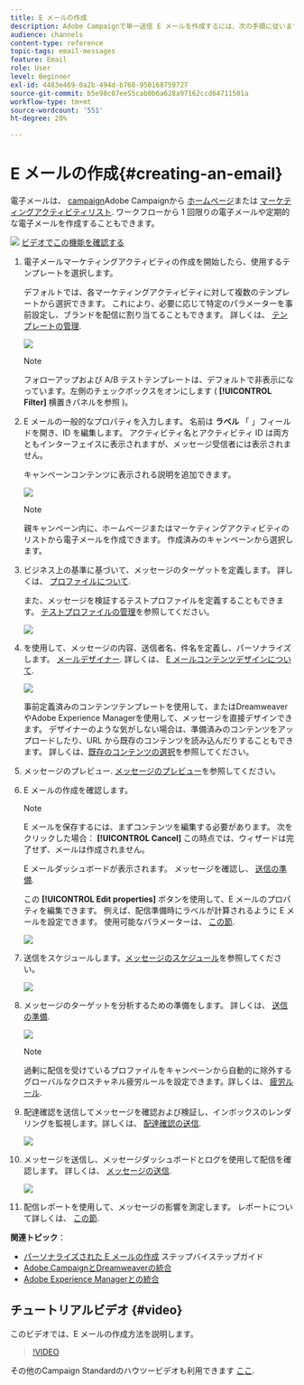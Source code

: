 ```yaml
---
title: E メールの作成
description: Adobe Campaignで単一送信 E メールを作成するには、次の手順に従います。
audience: channels
content-type: reference
topic-tags: email-messages
feature: Email
role: User
level: Beginner
exl-id: 4483e469-0a2b-494d-b768-950168759727
source-git-commit: b5e98c07ee55cab0b6a628a97162ccd64711501a
workflow-type: tm+mt
source-wordcount: '551'
ht-degree: 20%

---
```


# E メールの作成{#creating-an-email}

電子メールは、 [campaign](../../start/using/marketing-activities.md#creating-a-marketing-activity)Adobe Campaignから [ホームページ](../../start/using/interface-description.md#home-page)または [マーケティングアクティビティリスト](../../start/using/marketing-activities.md#about-marketing-activities). ワークフローから 1 回限りの電子メールや定期的な電子メールを作成することもできます。

![](assets/do-not-localize/how-to-video.png) [ビデオでこの機能を確認する](#video)

1. 電子メールマーケティングアクティビティの作成を開始したら、使用するテンプレートを選択します。

   デフォルトでは、各マーケティングアクティビティに対して複数のテンプレートから選択できます。 これにより、必要に応じて特定のパラメーターを事前設定し、ブランドを配信に割り当てることもできます。 詳しくは、 [テンプレートの管理](../../start/using/marketing-activity-templates.md).

   ![](assets/email_creation_1.png)

   >[!NOTE]
   >
   >フォローアップおよび A/B テストテンプレートは、デフォルトで非表示になっています。左側のチェックボックスをオンにします ( **[!UICONTROL Filter]** 横置きパネルを参照 )。

1. E メールの一般的なプロパティを入力します。 名前は **ラベル** 「 」フィールドを開き、ID を編集します。 アクティビティ名とアクティビティ ID は両方ともインターフェイスに表示されますが、メッセージ受信者には表示されません。

   キャンペーンコンテンツに表示される説明を追加できます。

   ![](assets/email_creation_2.png)

   >[!NOTE]
   >
   >親キャンペーン内に、ホームページまたはマーケティングアクティビティのリストから電子メールを作成できます。 作成済みのキャンペーンから選択します。

1. ビジネス上の基準に基づいて、メッセージのターゲットを定義します。 詳しくは、 [プロファイルについて](../../audiences/using/about-profiles.md).

   また、メッセージを検証するテストプロファイルを定義することもできます。 [テストプロファイルの管理](../../audiences/using/managing-test-profiles.md)を参照してください。

   ![](assets/email_creation_3.png)

1. を使用して、メッセージの内容、送信者名、件名を定義し、パーソナライズします。 [メールデザイナー](../../designing/using/designing-content-in-adobe-campaign.md). 詳しくは、 [E メールコンテンツデザインについて](../../designing/using/designing-content-in-adobe-campaign.md).

   ![](assets/email_creation_4.png)

   事前定義済みのコンテンツテンプレートを使用して、またはDreamweaverやAdobe Experience Managerを使用して、メッセージを直接デザインできます。 デザイナーのような気がしない場合は、準備済みのコンテンツをアップロードしたり、URL から既存のコンテンツを読み込んだりすることもできます。 詳しくは、[既存のコンテンツの選択](../../designing/using/using-existing-content.md)を参照してください。

1. メッセージのプレビュー. [メッセージのプレビュー](../../sending/using/previewing-messages.md)を参照してください。
1. E メールの作成を確認します。

   >[!NOTE]
   >
   >E メールを保存するには、まずコンテンツを編集する必要があります。 次をクリックした場合： **[!UICONTROL Cancel]** この時点では、ウィザードは完了せず、メールは作成されません。

   E メールダッシュボードが表示されます。 メッセージを確認し、 [送信の準備](../../sending/using/preparing-the-send.md).

   この **[!UICONTROL Edit properties]** ボタンを使用して、E メールのプロパティを編集できます。 例えば、配信準備時にラベルが計算されるように E メールを設定できます。  使用可能なパラメーターは、 [この節](../../administration/using/configuring-email-channel.md#list-of-email-properties).

   ![](assets/delivery_dashboard_2.png)

1. 送信をスケジュールします。[メッセージのスケジュール](../../sending/using/about-scheduling-messages.md)を参照してください。

   ![](assets/delivery_planning.png)

1. メッセージのターゲットを分析するための準備をします。 詳しくは、 [送信の準備](../../sending/using/confirming-the-send.md).

   ![](assets/preparing_delivery_2.png)

   >[!NOTE]
   >
   >過剰に配信を受けているプロファイルをキャンペーンから自動的に除外するグローバルなクロスチャネル疲労ルールを設定できます。詳しくは、 [疲労ルール](../../sending/using/fatigue-rules.md).

1. 配達確認を送信してメッセージを確認および検証し、インボックスのレンダリングを監視します。詳しくは、 [配達確認の送信](../../sending/using/sending-proofs.md).

   ![](assets/bat_select.png)

1. メッセージを送信し、メッセージダッシュボードとログを使用して配信を確認します。 詳しくは、 [メッセージの送信](../../sending/using/confirming-the-send.md).

   ![](assets/confirm_delivery.png)

1. 配信レポートを使用して、メッセージの影響を測定します。 レポートについて詳しくは、 [この節](../../reporting/using/about-dynamic-reports.md).

**関連トピック**：

* [パーソナライズされた E メールの作成](../../channels/using/key-steps-to-send-a-message.md) ステップバイステップガイド
* [Adobe CampaignとDreamweaverの統合](../../designing/using/using-integrations.md#editing-content-in-dreamweaver)
* [Adobe Experience Managerとの統合](../../integrating/using/integrating-with-experience-manager.md)

## チュートリアルビデオ {#video}

このビデオでは、E メールの作成方法を説明します。

>[!VIDEO](https://video.tv.adobe.com/v/23721?quality=12)

その他のCampaign Standardのハウツービデオも利用できます [ここ](https://experienceleague.adobe.com/docs/campaign-standard-learn/tutorials/overview.html?lang=ja).
